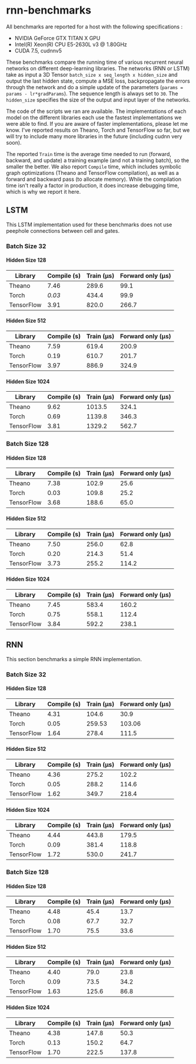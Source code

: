 # rnn-benchmarks

All benchmarks are reported for a host with the following specifications :
   * NVIDIA GeForce GTX TITAN X GPU 
   * Intel(R) Xeon(R) CPU E5-2630L v3 @ 1.80GHz
   * CUDA 7.5, cudnnv5

These benchmarks compare the running time of various recurrent neural networks on different deep-learning libraries.
The networks (RNN or LSTM) take as input a 3D Tensor `batch_size x seq_length x hidden_size`
and output the last hidden state, compute a MSE loss, backpropagate the errors through the network and do a simple update of the parameters (`params = params - lr*gradParams`). 
The sequence length is always set to `30`. 
The `hidden_size` specifies the size of the output and input layer of the networks.

The code of the scripts we ran are available. 
The implementations of each model on the different libraries each use 
the fastest implementations we were able to find. 
If you are aware of faster implementations, please let me know. 
I've reported results on Theano, Torch and TensorFlow so far, but we will try to include many more libraries in the future (including cudnn very soon).

The reported `Train` time is the average time needed to run (forward, backward, and update) a training example (and not a training batch), so the smaller the better.
We also report `Compile` time, which includes symbolic graph optimizations (Theano and TensorFlow compilation), as well as a forward and backward pass (to allocate memory).
While the compilation time isn't really a factor in production, it does increase debugging time, which is why we report it here.

## LSTM

This LSTM implementation used for these benchmarks does not use peephole connections between cell and gates.

### Batch Size 32

#### Hidden Size 128

| Library | Compile (s) | Train (µs) | Forward only (µs) |
| ------------- | ------------- | ------------- | ------------- |
| Theano | 7.46 | 289.6 | 99.1 |
| Torch  | *0.03* | 434.4 | 99.9 |
| TensorFlow | 3.91 | 820.0 | 266.7 |


#### Hidden Size 512

| Library | Compile (s) | Train (µs) | Forward only (µs) |
| ------------- | ------------- | ------------- | ------------- |
| Theano | 7.59 | 619.4 | 200.9 |
| Torch  | 0.19 | 610.7 | 201.7 |
| TensorFlow | 3.97 | 886.9 | 324.9 |


#### Hidden Size 1024

| Library | Compile (s) | Train (µs) | Forward only (µs) |
| ------------- | ------------- | ------------- | ------------- |
| Theano | 9.62 | 1013.5 | 324.1 |
| Torch  | 0.69 | 1139.8 | 346.3 |
| TensorFlow | 3.81 | 1329.2 | 562.7 |


### Batch Size 128

#### Hidden Size 128

| Library | Compile (s) | Train (µs) | Forward only (µs) |
| ------------- | ------------- | ------------- | ------------- |
| Theano | 7.38 | 102.9 | 25.6 |
| Torch  | 0.03 | 109.8 | 25.2 |
| TensorFlow | 3.68 | 188.6 | 65.0 |


#### Hidden Size 512

| Library | Compile (s) | Train (µs) | Forward only (µs) |
| ------------- | ------------- | ------------- | ------------- |
| Theano | 7.50 | 256.0 | 62.8 |
| Torch  | 0.20 | 214.3 | 51.4 |
| TensorFlow | 3.73 | 255.2 | 114.2 |

#### Hidden Size 1024

| Library | Compile (s) | Train (µs) | Forward only (µs) |
| ------------- | ------------- | ------------- | ------------- |
| Theano | 7.45 | 583.4 | 160.2 |
| Torch  | 0.75 | 558.1 | 112.4 |
| TensorFlow | 3.84 | 592.2 | 238.1 |


## RNN

This section benchmarks a simple RNN implementation.

### Batch Size 32

#### Hidden Size 128

| Library | Compile (s) | Train (µs) | Forward only (µs) |
| ------------- | ------------- | ------------- | ------------- |
| Theano | 4.31 | 104.6 | 30.9 |
| Torch  | 0.05 | 259.53 | 103.06 |
| TensorFlow | 1.64 | 278.4 | 111.5 |

#### Hidden Size 512

| Library | Compile (s) | Train (µs) | Forward only (µs) |
| ------------- | ------------- | ------------- | ------------- |
| Theano | 4.36 | 275.2 | 102.2 |
| Torch  | 0.05 | 288.2 | 114.6 |
| TensorFlow | 1.62 | 349.7 | 218.4 |

#### Hidden Size 1024

| Library | Compile (s) | Train (µs) | Forward only (µs) |
| ------------- | ------------- | ------------- | ------------- |
| Theano | 4.44 | 443.8 | 179.5 |
| Torch  | 0.09 | 381.4 | 118.8 |
| TensorFlow | 1.72 | 530.0 | 241.7 |

### Batch Size 128

#### Hidden Size 128

| Library | Compile (s) | Train (µs) | Forward only (µs) |
| ------------- | ------------- | ------------- | ------------- |
| Theano | 4.48 | 45.4 | 13.7 |
| Torch  | 0.08 | 67.7 | 32.7 |
| TensorFlow | 1.70 | 75.5 | 33.6 |

#### Hidden Size 512

| Library | Compile (s) | Train (µs) | Forward only (µs) |
| ------------- | ------------- | ------------- | ------------- |
| Theano | 4.40 | 79.0 | 23.8 |
| Torch  | 0.09 | 73.5 | 34.2 |
| TensorFlow | 1.63 | 125.6 | 86.8 |

#### Hidden Size 1024

| Library | Compile (s) | Train (µs) | Forward only (µs) |
| ------------- | ------------- | ------------- | ------------- |
| Theano | 4.38 | 147.8 | 50.3 |
| Torch  | 0.13 | 150.2 | 64.7 |
| TensorFlow | 1.70 | 222.5 | 137.8 |
